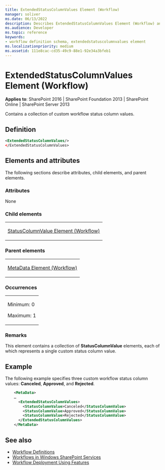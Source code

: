 ```yaml
---
title: ExtendedStatusColumnValues Element (Workflow)
manager: soliver
ms.date: 06/13/2022
description: Describes ExtendedStatusColumnValues Element (Workflow) and includes information on elements and attributes, an example, and remarks.
ms.audience: Developer
ms.topic: reference
keywords:
- workflow definition schema, extendedstatuscolumnvalues element
ms.localizationpriority: medium
ms.assetid: 111e8cac-cd35-49c9-88e1-92e34a3bfeb1
---
```


# ExtendedStatusColumnValues Element (Workflow)

**Applies to**: SharePoint 2016 | SharePoint Foundation 2013 | SharePoint Online | SharePoint Server 2013

Contains a collection of custom workflow status column values.

## Definition

```XML
<ExtendedStatusColumnValues/>
</ExtendedStatusColumnValues>
```

## Elements and attributes

The following sections describe attributes, child elements, and parent elements.

### Attributes

None

### Child elements

<table>
<colgroup>
<col width="100%" />
</colgroup>
<tbody>
<tr class="odd">
<td align="left"><p><a href="statuscolumnvalue-element-workflow.md">StatusColumnValue Element (Workflow)</a></p></td>
</tr>
</tbody>
</table>

### Parent elements

<table>
<colgroup>
<col width="100%" />
</colgroup>
<tbody>
<tr class="odd">
<td align="left"><p><a href="metadata-element-workflow.md">MetaData Element (Workflow)</a></p></td>
</tr>
</tbody>
</table>

### Occurrences

<table>
<colgroup>
<col width="100%" />
</colgroup>
<tbody>
<tr class="odd">
<td align="left"><p>Minimum: 0</p>
<p>Maximum: 1</p></td>
</tr>
</tbody>
</table>

### Remarks

This element contains a collection of **StatusColumnValue** elements, each of which represents a single custom status column value.

## Example

The following example specifies three custom workflow status column values: **Canceled**, **Approved**, and **Rejected**.

```XML
    <MetaData>
    …
      <ExtendedStatusColumnValues>
        <StatusColumnValue>Canceled</StatusColumnValue>
        <StatusColumnValue>Approved</StatusColumnValue>
        <StatusColumnValue>Rejected</StatusColumnValue>
      </ExtendedStatusColumnValues>
    </MetaData>
```

## See also

- [Workflow Definitions](workflow-definitions.md)
- [Workflows in Windows SharePoint Services](https://msdn.microsoft.com/library/be0888d4-20b2-4d39-bf28-2d8a71829d8e(Office.15).aspx)
- [Workflow Deployment Using Features](https://msdn.microsoft.com/library/ad294f09-483d-4e87-bd19-fa37795ed558(Office.15).aspx)
